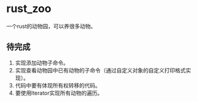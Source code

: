 # rust_zoo
一个rust的动物园，可以养很多动物。
## 待完成
1. 实现添加动物子命令。
2. 实现查看动物园中已有动物的子命令（通过自定义对象的自定义打印格式实现）。
3. 代码中要有体现所有权转移的代码。
4. 要使用lterator实现所有动物的遍历。
